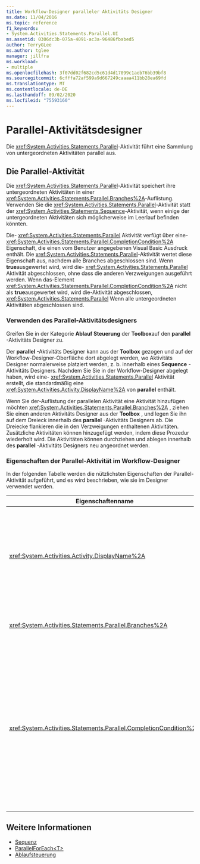 ```yaml
---
title: Workflow-Designer paralleler Aktivitäts Designer
ms.date: 11/04/2016
ms.topic: reference
f1_keywords:
- System.Activities.Statements.Parallel.UI
ms.assetid: 0306dc3b-075a-4091-ac3a-96486fbabed5
author: TerryGLee
ms.author: tglee
manager: jillfra
ms.workload:
- multiple
ms.openlocfilehash: 3f07dd02f682cd5c61d4d17099c1aeb76bb39bf8
ms.sourcegitcommit: 6cfffa72af599a9d667249caaaa411bb28ea69fd
ms.translationtype: MT
ms.contentlocale: de-DE
ms.lasthandoff: 09/02/2020
ms.locfileid: "75593160"
---
```

# <a name="parallel-activity-designer"></a>Parallel-Aktivitätsdesigner

Die <xref:System.Activities.Statements.Parallel>-Aktivität führt eine Sammlung von untergeordneten Aktivitäten parallel aus.

## <a name="the-parallel-activity"></a>Die Parallel-Aktivität

Die <xref:System.Activities.Statements.Parallel>-Aktivität speichert ihre untergeordneten Aktivitäten in einer <xref:System.Activities.Statements.Parallel.Branches%2A>-Auflistung. Verwenden Sie die <xref:System.Activities.Statements.Parallel>-Aktivität statt der <xref:System.Activities.Statements.Sequence>-Aktivität, wenn einige der untergeordneten Aktivitäten sich möglicherweise im Leerlauf befinden könnten.

Die- <xref:System.Activities.Statements.Parallel> Aktivität verfügt über eine- <xref:System.Activities.Statements.Parallel.CompletionCondition%2A> Eigenschaft, die einen vom Benutzer angegebenen Visual Basic Ausdruck enthält. Die <xref:System.Activities.Statements.Parallel>-Aktivität wertet diese Eigenschaft aus, nachdem alle Branches abgeschlossen sind. Wenn **true**ausgewertet wird, wird die- <xref:System.Activities.Statements.Parallel> Aktivität abgeschlossen, ohne dass die anderen Verzweigungen ausgeführt werden. Wenn das-Element <xref:System.Activities.Statements.Parallel.CompletionCondition%2A> nicht als **true**ausgewertet wird, wird die-Aktivität abgeschlossen, <xref:System.Activities.Statements.Parallel> Wenn alle untergeordneten Aktivitäten abgeschlossen sind.

### <a name="using-the-parallel-activity-designer"></a>Verwenden des Parallel-Aktivitätsdesigners

Greifen Sie in der Kategorie **Ablauf Steuerung** der **Toolbox**auf den **parallel** -Aktivitäts Designer zu.

Der **parallel** -Aktivitäts Designer kann aus der **Toolbox** gezogen und auf der Workflow-Designer-Oberfläche dort abgelegt werden, wo Aktivitäts Designer normalerweise platziert werden, z. b. innerhalb eines **Sequence** -Aktivitäts Designers. Nachdem Sie Sie in der Workflow-Designer abgelegt haben, wird eine- <xref:System.Activities.Statements.Parallel> Aktivität erstellt, die standardmäßig eine <xref:System.Activities.Activity.DisplayName%2A> von **parallel** enthält.

Wenn Sie der-Auflistung der parallelen Aktivität eine Aktivität hinzufügen möchten <xref:System.Activities.Statements.Parallel.Branches%2A> , ziehen Sie einen anderen Aktivitäts Designer aus der **Toolbox** , und legen Sie ihn auf dem Dreieck innerhalb des **parallel** -Aktivitäts Designers ab. Die Dreiecke flankieren die in den Verzweigungen enthaltenen Aktivitäten. Zusätzliche Aktivitäten können hinzugefügt werden, indem diese Prozedur wiederholt wird. Die Aktivitäten können durchziehen und ablegen innerhalb des **parallel** -Aktivitäts Designers neu angeordnet werden.

### <a name="parallel-activity-properties-in-the-workflow-designer"></a>Eigenschaften der Parallel-Aktivität im Workflow-Designer

In der folgenden Tabelle werden die nützlichsten Eigenschaften der Parallel-Aktivität aufgeführt, und es wird beschrieben, wie sie im Designer verwendet werden.

|Eigenschaftenname|Erforderlich|Verbrauch|
|-|--------------|-|
|<xref:System.Activities.Activity.DisplayName%2A>|Falsch|Gibt den benutzerfreundlichen Anzeigenamen des Aktivitätsdesigners im Header an. Der Standardwert ist **parallel**. Der Wert kann optional im **Eigenschaften** Raster oder direkt im Header des Aktivitäts Designers bearbeitet werden.|
|<xref:System.Activities.Statements.Parallel.Branches%2A>|Richtig|Enthält die Auflistung von untergeordneten Aktivitäten, die ausgeführt werden sollen.|
|<xref:System.Activities.Statements.Parallel.CompletionCondition%2A>|Falsch|Die Auswertung erfolgt nach Beendigung eines Branches. Wenn **true**ausgewertet wird, werden die geplanten ausstehenden branches abgebrochen. Wenn diese Eigenschaft nicht festgelegt oder als **false**ausgewertet wird, wird die-Aktivität abgeschlossen, wenn alle untergeordneten Aktivitäten abgeschlossen sind. Der Standardwert lautet **null**.|

## <a name="see-also"></a>Weitere Informationen

- [Sequenz](../workflow-designer/sequence-activity-designer.md)
- [ParallelForEach\<T>](../workflow-designer/parallelforeach-t-activity-designer.md)
- [Ablaufsteuerung](../workflow-designer/control-flow-activity-designers.md)
